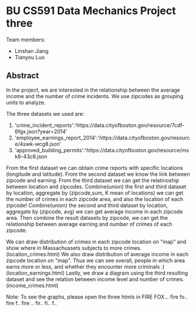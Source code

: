 BU CS591 Data Mechanics Project three
===================================

Team members: 
+ Linshan Jiang
+ Tianyou Luo
  
Abstract
--------
In the project, we are interested in the relationship between the average income and the number of crime incidents. 
We use zipcodes as grouping units to analyze.

The three datasets we used are:
<ol>
<li>'crime_incident_reports':'https://data.cityofboston.gov/resource/7cdf-6fgx.json?year=2014'</li>
<li>'employee_earnings_report_2014':'https://data.cityofboston.gov/resource/4swk-wcg8.json'</li>
<li>'approved_building_permits':'https://data.cityofboston.gov/resource/msk6-43c6.json</li>
</ol>

From the first dataset we can obtain crime reports with specific locations (longitude and latitude). 
From the second dataset we know the link between zipcode and earning.
From the third dataset we can get the relatinoship between location and zipcodes. 
Combine(union) the first and third dataset by location, aggregate by (zipcode,sum, K mean of locations) we can get the number of crimes in each zipcode area, and also the location of each zipcode!
Combine(union) the second and third dataset by location, aggregate by (zipcode, avg) we can get average income in each zipcode area.
Then combine the result datasets by zipcode, we can get the relationship between average earning and number of crimes of each zipcode. 

We can draw distribution of crimes in each zipcode location on "map" and show where in Massachussets subjects to more crimes.
(location_crimes.html)
We also draw distribution of average income in each zipcode location on "map". Thus we can see overall, people in which area earns more or less, and whether they encounter more criminals :)
(location_earnings.html)
Lastly, we draw a diagram using the third resulting dataset and see the relation between income level and number of crimes.
(income_crimes.html)

Note:
To see the graphs, please open the three htmls in FIRE FOX... fire fo.. fire f.. fire .. fir.. fi.. f..
